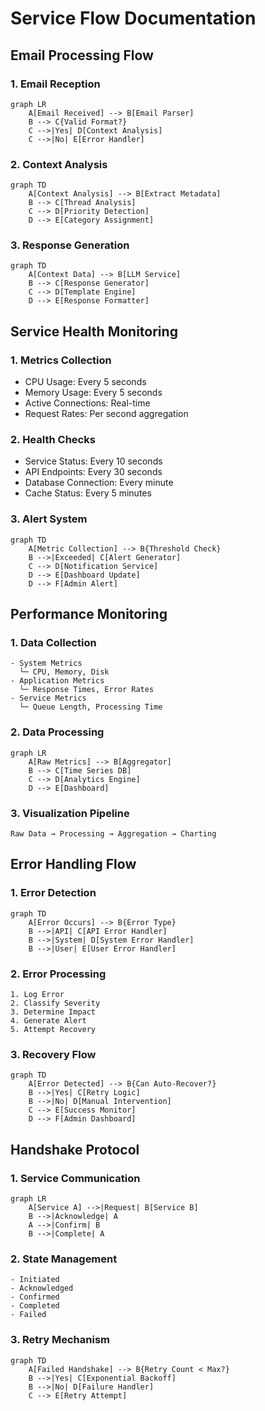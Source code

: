 # Service Flow Documentation

## Email Processing Flow

### 1. Email Reception
```mermaid
graph LR
    A[Email Received] --> B[Email Parser]
    B --> C{Valid Format?}
    C -->|Yes| D[Context Analysis]
    C -->|No| E[Error Handler]
```

### 2. Context Analysis
```mermaid
graph TD
    A[Context Analysis] --> B[Extract Metadata]
    B --> C[Thread Analysis]
    C --> D[Priority Detection]
    D --> E[Category Assignment]
```

### 3. Response Generation
```mermaid
graph TD
    A[Context Data] --> B[LLM Service]
    B --> C[Response Generator]
    C --> D[Template Engine]
    D --> E[Response Formatter]
```

## Service Health Monitoring

### 1. Metrics Collection
- CPU Usage: Every 5 seconds
- Memory Usage: Every 5 seconds
- Active Connections: Real-time
- Request Rates: Per second aggregation

### 2. Health Checks
- Service Status: Every 10 seconds
- API Endpoints: Every 30 seconds
- Database Connection: Every minute
- Cache Status: Every 5 minutes

### 3. Alert System
```mermaid
graph TD
    A[Metric Collection] --> B{Threshold Check}
    B -->|Exceeded| C[Alert Generator]
    C --> D[Notification Service]
    D --> E[Dashboard Update]
    D --> F[Admin Alert]
```

## Performance Monitoring

### 1. Data Collection
```
- System Metrics
  └─ CPU, Memory, Disk
- Application Metrics
  └─ Response Times, Error Rates
- Service Metrics
  └─ Queue Length, Processing Time
```

### 2. Data Processing
```mermaid
graph LR
    A[Raw Metrics] --> B[Aggregator]
    B --> C[Time Series DB]
    C --> D[Analytics Engine]
    D --> E[Dashboard]
```

### 3. Visualization Pipeline
```
Raw Data → Processing → Aggregation → Charting
```

## Error Handling Flow

### 1. Error Detection
```mermaid
graph TD
    A[Error Occurs] --> B{Error Type}
    B -->|API| C[API Error Handler]
    B -->|System| D[System Error Handler]
    B -->|User| E[User Error Handler]
```

### 2. Error Processing
```
1. Log Error
2. Classify Severity
3. Determine Impact
4. Generate Alert
5. Attempt Recovery
```

### 3. Recovery Flow
```mermaid
graph TD
    A[Error Detected] --> B{Can Auto-Recover?}
    B -->|Yes| C[Retry Logic]
    B -->|No| D[Manual Intervention]
    C --> E[Success Monitor]
    D --> F[Admin Dashboard]
```

## Handshake Protocol

### 1. Service Communication
```mermaid
graph LR
    A[Service A] -->|Request| B[Service B]
    B -->|Acknowledge| A
    A -->|Confirm| B
    B -->|Complete| A
```

### 2. State Management
```
- Initiated
- Acknowledged
- Confirmed
- Completed
- Failed
```

### 3. Retry Mechanism
```mermaid
graph TD
    A[Failed Handshake] --> B{Retry Count < Max?}
    B -->|Yes| C[Exponential Backoff]
    B -->|No| D[Failure Handler]
    C --> E[Retry Attempt]
``` 